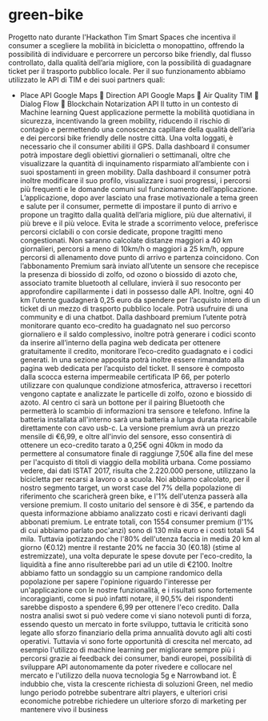 # green-bike
Progetto nato durante l'Hackathon Tim Smart Spaces che incentiva il consumer a scegliere la mobilità in bicicletta o monopattino, offrendo la possibilità di individuare e percorrere un percorso bike friendly, dal flusso controllato, dalla qualità dell’aria migliore, con la possibilità di guadagnare ticket per il trasporto pubblico locale. 
Per il suo funzionamento abbiamo utilizzato le API di TIM e dei suoi partners quali:
-	Place API Google Maps 
	Direction API Google Maps
	Air Quality TIM 
	Dialog Flow
	Blockchain Notarization API
Il tutto in un contesto di Machine learning
Quest applicazione permette la mobilità quotidiana in sicurezza, incentivando la green mobility, riducendo il rischio di contagio e permettendo una conoscenza capillare della qualità dell’aria e dei percorsi bike friendly delle nostre città.
Una volta loggati, è necessario che il consumer abiliti il GPS.
Dalla dashboard il consumer potrà impostare degli obiettivi giornalieri o settimanali, oltre che visualizzare la quantità di inquinamento risparmiato all’ambiente con i suoi spostamenti in green mobility.
Dalla dashboard il consumer potrà inoltre modificare il suo profilo, visualizzare i suoi progressi, i percorsi più frequenti e le domande comuni sul funzionamento dell’applicazione.
L’applicazione, dopo aver lasciato una frase motivazionale a tema green e salute per il consumer, permette di impostare il punto di arrivo e propone un tragitto dalla qualità dell’aria migliore, più due alternativi, il più breve e il più veloce. 
Evita le strade a scorrimento veloce, preferisce percorsi ciclabili o con corsie dedicate, propone tragitti meno congestionati. Non saranno calcolate distanze maggiori a 40 km giornalieri, percorsi a meno di 10km/h o maggiori a 25 km/h, oppure percorsi di allenamento dove punto di arrivo e partenza coincidono.
Con l’abbonamento Premium
sarà inviato all’utente un sensore che recepisce la presenza di biossido di zolfo, od ozono o biossido di azoto che, associato tramite bluetooth al cellulare, invierà il suo resoconto per approfondire capillarmente i dati in possesso dalle API.  Inoltre, ogni 40 km l’utente guadagnerà 0,25 euro da spendere per l’acquisto intero di un ticket di un mezzo di trasporto pubblico locale. Potrà usufruire di una community  e di una chatbot.
Dalla dashboard premium l’utente potrà monitorare quanto eco-credito ha guadagnato nel suo percorso giornaliero e il saldo complessivo, inoltre potrà generare i codici sconto da inserire all’interno della pagina web dedicata per ottenere gratuitamente il credito, monitorare l’eco-credito guadagnato e i codici generati. 
In una sezione apposita potrà inoltre essere rimandato alla pagina web dedicata per l’acquisto del ticket.
Il sensore è composto dalla scocca esterna impermeabile certificata IP 66, per poterlo utilizzare con qualunque condizione atmosferica, attraverso i recettori vengono captate e analizzate le particelle di zolfo, ozono e biossido di azoto. Al centro ci sarà un bottone per il pairing Bluetooth che permetterà lo scambio di informazioni tra sensore e telefono. Infine la batteria installata all'interno sarà una batteria a lunga durata ricaricabile direttamente con cavo usb-c. 
La versione premium avrà un prezzo mensile di €6,99, e oltre all'invio del sensore, esso consentirà di ottenere un eco-credito tarato a 0,25€ ogni 40km in modo da permettere al consumatore finale di raggiunge 7,50€ alla fine del mese per l'acquisto di titoli di viaggio della mobilità urbana. 
Come possiamo vedere, dai dati ISTAT 2017, risulta che 2.220.000 persone, utilizzano la bicicletta per recarsi a lavoro o a scuola. 
Noi abbiamo calcolato, per il nostro segmento target, un worst case del 7% della popolazione di riferimento che scaricherà green bike, e l'1% dell'utenza passerà alla versione premium. 
Il costo unitario del sensore è di 35€, e partendo da questa informazione abbiamo analizzato costi e ricavi derivanti dagli abbonati premium. 
Le entrate totali, con 1554 consumer premium (l'1% di cui abbiamo parlato poc'anzi) sono di 130 mila euro e i costi totali 54 mila. 
Tuttavia ipotizzando che l'80% dell'utenza faccia in media 20 km al giorno (€0.12) mentre il restante 20% ne faccia 30 (€0.18) (stime al estremizzate), una volta depurate le spese dovute per l'eco-credito, la liquidità a fine anno risulterebbe pari ad un utile di €2100.
Inoltre abbiamo fatto un sondaggio su un campione randomico della popolazione per sapere l'opinione riguardo l'interesse per un'applicazione con le nostre funzionalità, e i risultati sono fortemente incoraggianti, come si può infatti notare, il 90,5% dei rispondenti sarebbe disposto a spendere 6,99 per ottenere l'eco credito. 
Dalla nostra analisi swot si può vedere come vi siano notevoli punti di forza, essendo questo un mercato in forte sviluppo, tuttavia le criticità sono legate allo sforzo finanziario della prima annualità dovuto agli alti costi operativi. 
Tuttavia vi sono forte opportunità di crescita nel mercato, ad esempio l'utilizzo di machine learning per migliorare sempre più i percorsi grazie ai feedback dei consumer, bandi europei, possibilità di sviluppare API autonomamente da poter rivedere e collocare nel mercato e l'utilizzo della nuova tecnologia 5g e Narrowband iot. 
È indubbio che, vista la crescente richiesta di soluzioni Green, nel medio lungo periodo potrebbe subentrare altri players, e ulteriori crisi economiche potrebbe richiedere un ulteriore sforzo di marketing per mantenere vivo il business
